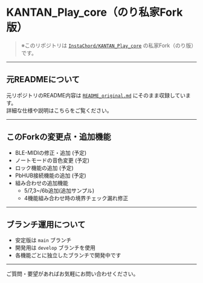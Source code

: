 # KANTAN_Play_core（のり私家Fork版）

> ※このリポジトリは [`InstaChord/KANTAN_Play_core`](https://github.com/InstaChord/KANTAN_Play_core) の私家Fork（のり版）です。

---

## 元READMEについて

元リポジトリのREADME内容は [`README_original.md`](./README_original.md) にそのまま収録しています。  
詳細な仕様や説明はこちらをご覧ください。

---

## このForkの変更点・追加機能

- BLE-MIDIの修正・追加  (予定)
- ノートモードの音色変更    (予定)
- ロック機能の追加    (予定)
- PbHUB接続機能の追加  (予定)
- 組み合わせの追加機能
  - 5/7,3~/6b追加(追加サンプル)
  - 4機能組み合わせ時の境界チェック漏れ修正

---

## ブランチ運用について

- 安定版は `main` ブランチ  
- 開発用は `develop` ブランチを使用  
- 各機能ごとに独立したブランチで開発中です

---

ご質問・要望があればお気軽にお問い合わせください。
